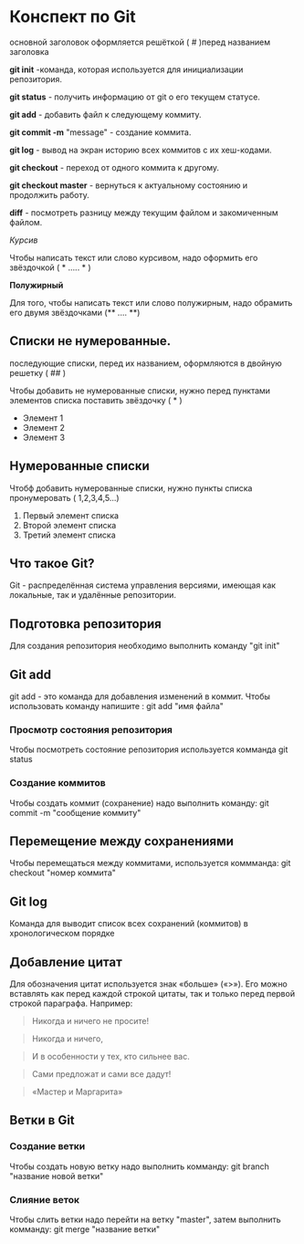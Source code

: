 # Конспект по Git
основной заголовок оформляется решёткой ( # )перед названием заголовка 

**git init** -команда, которая используется для инициализации репозитория.  

**git status** - получить информацию от git о его текущем статусе.

**git add** - добавить файл к следующему коммиту.

**git commit -m** "message" - создание коммита.

**git log** - вывод на экран историю всех коммитов с их хеш-кодами.

**git checkout** - переход от одного коммита к другому.

**git checkout master** - вернуться к актуальному состоянию и продолжить работу.

**diff** - посмотреть разницу между текущим файлом и закомиченным файлом. 

*Курсив* 

Чтобы написать текст или слово курсивом, надо оформить его звёздочкой ( * ..... * ) 

**Полужирный**

Для того, чтобы написать текст или слово полужирным, надо обрамить его двумя звёздочками (** .... **)  

## Списки не нумерованные.
последующие списки, перед их названием, оформляются в двойную решетку ( ## )

Чтобы добавить не нумерованные списки, нужно перед пунктами элементов списка поставить звёздочку ( * )

* Элемент 1
* Элемент 2
* Элемент 3

## Нумерованные списки

Чтобф добавить нумерованные списки, нужно пункты списка пронумеровать ( 1,2,3,4,5...)

1. Первый элемент списка
2. Второй элемент списка
3. Третий элемент списка 

##  Что такое Git?
Git - распределённая система управления версиями, имеющая как локальные, так и удалённые репозитории. 
## Подготовка репозитория
Для создания репозитория необходимо выполнить команду "git init"
## Git add 
git add - это команда для добавления изменений в коммит. Чтобы использовать команду напишите : git add "имя файла"
### Просмотр состояния репозитория
Чтобы посмотреть состояние репозитория используется комманда git status
### Создание коммитов
Чтобы создать коммит (сохранение) надо выполнить команду: git commit -m "сообщение коммиту"

## Перемещение между сохранениями
Чтобы перемещаться между коммитами, используется коммманда: git checkout "номер коммита"
## Git log 
Команда для выводит список всех сохранений (коммитов) в хронологическом порядке
## Добавление цитат
 Для обозначения цитат используется знак «больше» («>»). Его можно вставлять как перед каждой строкой цитаты, так и только перед первой строкой параграфа. 
 Например:
 >Никогда и ничего не просите! 

 >Никогда и ничего,

 >И в особенности у тех, кто сильнее вас. 
 
 >Сами предложат и сами все дадут! 

 >«Мастер и Маргарита»
 
## Ветки в Git
           
### Создание ветки
Чтобы создать новую ветку надо выполнить комманду: git branch "название новой ветки"
### Слияние веток
Чтобы слить ветки надо перейти на ветку "master", затем выполнить комманду: git merge "название ветки"
 
